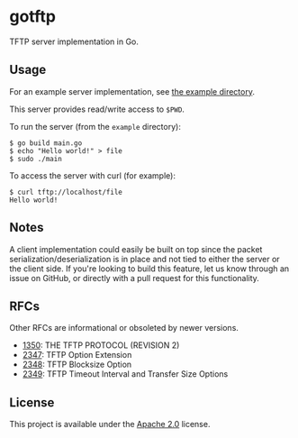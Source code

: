 # gotftp

TFTP server implementation in Go.

## Usage

For an example server implementation, see [the example directory](./example).

This server provides read/write access to `$PWD`.

To run the server (from the `example` directory):

```
$ go build main.go
$ echo "Hello world!" > file
$ sudo ./main
```

To access the server with curl (for example):

```
$ curl tftp://localhost/file
Hello world!
```

## Notes

A client implementation could easily be built on top since the packet
serialization/deserialization is in place and not tied to either the server or
the client side. If you're looking to build this feature, let us know through
an issue on GitHub, or directly with a pull request for this functionality.

## RFCs

Other RFCs are informational or obsoleted by newer versions.

* [1350](https://tools.ietf.org/html/rfc1350): THE TFTP PROTOCOL (REVISION 2)
* [2347](https://tools.ietf.org/html/rfc2347): TFTP Option Extension
* [2348](https://tools.ietf.org/html/rfc2348): TFTP Blocksize Option
* [2349](https://tools.ietf.org/html/rfc2349): TFTP Timeout Interval and Transfer Size Options

## License

This project is available under the [Apache 2.0](./LICENSE) license.
